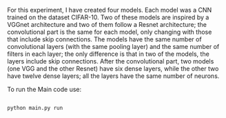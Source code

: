 For this experiment, I have created four models. Each
model was a CNN trained on the dataset CIFAR-10. Two of
these models are inspired by a VGGnet architecture and two
of them follow a Resnet architecture; the convolutional part
is the same for each model, only changing with those that
include skip connections. The models have the same number
of convolutional layers (with the same pooling layer) and the
same number of filters in each layer; the only difference is
that in two of the models, the layers include skip connections.
After the convolutional part, two models (one VGG and the
other Resnet) have six dense layers, while the other two have
twelve dense layers; all the layers have the same number of
neurons.

To run the Main code use:

```

python main.py run
```
